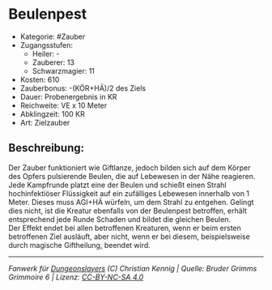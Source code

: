 # Beulenpest  
- Kategorie: #Zauber  
- Zugangsstufen:  
  - Heiler: -  
  - Zauberer: 13  
  - Schwarzmagier: 11  
- Kosten: 610  
- Zauberbonus: -(KÖR+HÄ)/2 des Ziels  
- Dauer: Probenergebnis in KR  
- Reichweite: VE x 10 Meter  
- Abklingzeit: 100 KR  
- Art: Zielzauber     

## Beschreibung:
Der Zauber funktioniert wie Giftlanze, jedoch bilden sich auf dem Körper des Opfers pulsierende Beulen, die auf Lebewesen in der Nähe reagieren. Jede Kampfrunde platzt eine der Beulen und schießt einen Strahl hochinfektiöser Flüssigkeit auf ein zufälliges Lebewesen innerhalb von 1 Meter. Dieses muss AGI+HÄ würfeln, um dem Strahl zu entgehen. Gelingt dies nicht, ist die Kreatur ebenfalls von der Beulenpest betroffen, erhält entsprechend jede Runde Schaden und bildet die gleichen Beulen.<br>Der Effekt endet bei allen betroffenen Kreaturen, wenn er beim ersten betroffenen Ziel ausläuft, aber nicht, wenn er bei diesem, beispielsweise durch magische Giftheilung, beendet wird.


___
*Fanwerk für [Dungeonslayers](https://www.dungeonslayers.net/) (C) Christian Kennig | Quelle: Bruder Grimms Grimmoire 6 | Lizenz: [CC-BY-NC-SA 4.0](https://creativecommons.org/licenses/by-nc-sa/4.0/deed.de)*